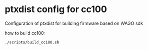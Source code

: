 # ptxdist config for cc100
Configuration of ptxdist for building firmware based on WAGO sdk

how to build cc100:
```
./scripts/build_cc100.sh
```
